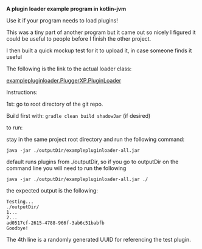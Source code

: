 **A plugin loader example program in kotlin-jvm**

Use it if your program needs to load plugins!

This was a tiny part of another program but it came out so nicely I figured it could be useful to people before I finish the other project.

I then built a quick mockup test for it to upload it, in case someone finds it useful

The following is the link to the actual loader class:

[examplepluginloader.PluggerXP.PluginLoader](examplepluginloader/src/main/kotlin/examplepluginloader/PluggerXP/PluginLoader.kt)

Instructions:

1st: go to root directory of the git repo.

Build first with: ```gradle clean build shadowJar``` (if desired)

to run:

stay in the same project root directory and run the following command:

```java -jar ./outputDir/examplepluginloader-all.jar```

default runs plugins from ./outputDir, so if you go to outputDir on the command line you will need to run the following

```java -jar ./outputDir/examplepluginloader-all.jar ./```

the expected output is the following:

```
Testing...
./outputDir/
1...
2...
ad0517cf-2615-4788-966f-3ab6c51babfb
Goodbye!
```

The 4th line is a randomly generated UUID for referencing the test plugin.